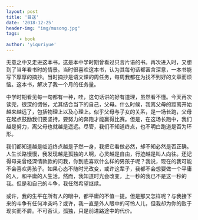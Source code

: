 ```yaml
---
layout: post
title: '目送'
date: '2018-12-25'
header-img: "img/musong.jpg"
tags:
     - book
author: 'yiquriyue'
---
```


无意之中又走进这本书，这是本中学时期曾看过只言片语的书。再次进入时，又想到了当年看书时的情景。当时很喜欢这本书，认为其每句话都富含深意，一本书能写下厚厚的摘抄。当时摘抄是语文课的周任务，每周我都在为找不到好的文章而烦恼。这本书，解决了我一个月的任务量。

中学时期看见每一句都有一种，哇，这句话讲的好有道理，虽然看不懂。今天再次读完，很深的惆怅，尤其结合当下的自己，父母。什么时候，我离父母的距离开始越来越远了，包括物理上以及心理上。似乎父母与子女的关系，是一场长跑，父母在起点鼓励我们要坚持，要努力的奔跑才能赢得比赛。但是，在这场长跑中，我们越是努力，离父母也就越是遥远。尽管，我们不知道终点，也不明白跑道是否为环形。

我们都知道越是临近终点越是孑然一身，我把它看做必然，却不知必然是否正确。人生长路慢慢，我发现越是孤独的人啊，心灵越是自由，行迹越是叫人向往。还记得母亲曾经深情款款的问我，你到底喜欢什么样的男孩子呢？我说，现在的我可能不会喜欢男孩子。如果心态不随时光改变，或许这辈子，我都不会想要做一个平庸的人，和平庸的人生活。然而，我知道时光会改变，上一秒的我已不是这一秒的我。但是和自己的斗争，我任然希望继续。

或许，我的生平在所有人的眼中，都平庸的不值一提。但是那又怎样呢？与我接下来的斗争有任何冲突吗？或许，我一直是外人眼中的可怜人儿，但我却为你的败于现实而不屑。不可否认，孤独，只是前进路途中的代价。

